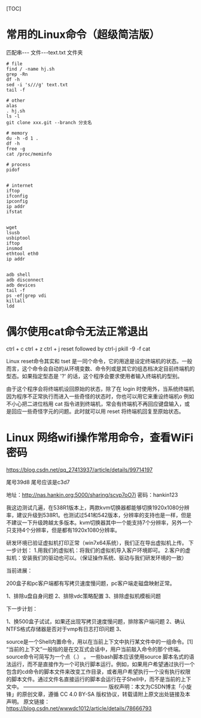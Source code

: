 [TOC] 
# 常用的Linux命令（超级简洁版）
匹配串---
文件---text.txt
文件夹


```
# file
find / -name hj.sh
grep -Rn 
df -h
sed -i 's///g' text.txt
tail -f

# other
alas
. hj.sh
ls -l
git clone xxx.git --branch 分支名

# memory
du -h -d 1 .
df -h
free -g
cat /proc/meminfo

# process
pidof


# internet
iftop
ifconfig
ipconfig
ip addr
ifstat


wget
lsusb
usbiptool
iftop
insmod
ethtool eth0
ip addr


adb shell
adb disconnect
adb devices
tail -f
ps -ef|grep vdi
killall
ldd

```


# 偶尔使用cat命令无法正常退出
ctrl + c
ctrl + z
ctrl + j
reset followed by ctrl-j
 pkill -9 -f cat

Linux reset命令其实和 tset 是一同个命令，它的用途是设定终端机的状态。一般而言，这个命令会自动的从环境变数、命令列或是其它的组态档决定目前终端机的型态。如果指定型态是 '?' 的话，这个程序会要求使用者输入终端机的型别。

由于这个程序会将终端机设回原始的状态，除了在 login 时使用外，当系统终端机因为程序不正常执行而进入一些奇怪的状态时，你也可以用它来重设终端机o 例如不小心把二进位档用 cat 指令进到终端机，常会有终端机不再回应键盘输入，或是回应一些奇怪字元的问题。此时就可以用 reset 将终端机回复至原始状态。


# Linux 网络wifi操作常用命令，查看WiFi密码
https://blog.csdn.net/qq_27413937/article/details/99714197




















尾号39d8
尾号应该是c3d7


地址：http://nas.hankin.org:5000/sharing/scvp7oO7i
密码：hankin123



我这边测试几遍，在538R1版本上，两款kvm切换器都能够切换1920x1080分辨率，建议升级到538R1。也测试过541和542版本，分辨率的支持也是一样，但是不建议一下升级跨越太多版本。kvm切换器其中一个能支持7个分辨率，另外一个只支持4个分辨率，但是都有1920x1080分辨率。









研发环境已验证虚拟机打印正常（win7x64系统），我们正在导出虚拟机上传。
下一步计划：
1.用我们的虚拟机：将我们的虚拟机导入客户环境即可。
2.客户的虚拟机：安装我们的驱动也可以。（保证操作系统、驱动与我们研发环境的一致）










当前进展：

200盒子和pc客户端都有写拷贝速度慢问题，pc客户端走磁盘映射正常。

1、排除u盘自身问题
2、排除vdc策略配置
3、排除虚拟机模板问题

下一步计划：

1、换500盒子试试，如果还出现写拷贝速度慢问题，排除客户端问题
2、确认NTFS格式存储器是否对于vmp有日志打印问题
3、














source是一个Shell内置命令，用以在当前上下文中执行某文件中的一组命令。[1]
“当前的上下文”一般指的是在交互式会话中，用户当前敲入命令的那个终端。source命令可简写为一个点（.） 。
一些bash脚本应该使用source 脚本名式的语法运行，而不是直接作为一个可执行脚本运行。例如，如果用户希望通过执行一个包含的cd命令的脚本文件来改变工作目录，或者用户希望执行一个没有执行权限的脚本文件。通过文件名直接运行的脚本会运行在子Shell中，而不是当前的上下文中。
————————————————
版权声明：本文为CSDN博主「小旋锋」的原创文章，遵循 CC 4.0 BY-SA 版权协议，转载请附上原文出处链接及本声明。
原文链接：https://blog.csdn.net/wwwdc1012/article/details/78666793